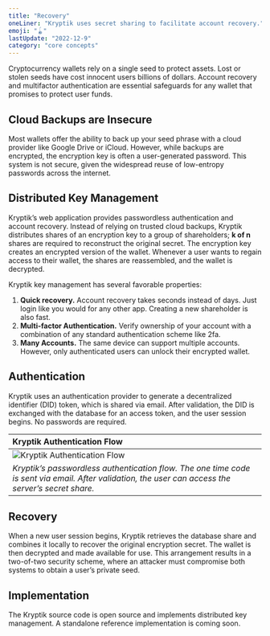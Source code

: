 ```yaml
---
title: "Recovery"
oneLiner: "Kryptik uses secret sharing to facilitate account recovery."
emoji: "🪀"
lastUpdate: "2022-12-9"
category: "core concepts"
---
```


Cryptocurrency wallets rely on a single seed to protect assets. Lost or stolen seeds have cost innocent users billions of dollars. Account recovery and multifactor authentication are essential safeguards for any wallet that promises to protect user funds.

## Cloud Backups are Insecure

Most wallets offer the ability to back up your seed phrase with a cloud provider like Google Drive or iCloud. However, while backups are encrypted, the encryption key is often a user-generated password. This system is not secure, given the widespread reuse of low-entropy passwords across the internet.

## Distributed Key Management

Kryptik’s web application provides passwordless authentication and account recovery. Instead of relying on trusted cloud backups, Kryptik distributes shares of an encryption key to a group of shareholders; **k of n** shares are required to reconstruct the original secret. The encryption key creates an encrypted version of the wallet. Whenever a user wants to regain access to their wallet, the shares are reassembled, and the wallet is decrypted.

Kryptik key management has several favorable properties:

1. **Quick recovery.** Account recovery takes seconds instead of days. Just login like you would for any other app. Creating a new shareholder is also fast.
2. **Multi-factor Authentication.** Verify ownership of your account with a combination of any standard authentication scheme like 2fa.
3. **Many Accounts.** The same device can support multiple accounts. However, only authenticated users can unlock their encrypted wallet.

## Authentication

Kryptik uses an authentication provider to generate a decentralized identifier (DID) token, which is shared via email. After validation, the DID is exchanged with the database for an access token, and the user session begins. No passwords are required.

| **Kryptik Authentication Flow**                                                                                                                     |
| :-------------------------------------------------------------------------------------------------------------------------------------------------- |
| ![Kryptik Authentication Flow](/blog/authenticationFlowPlain.png)                                                                                   |
| _Kryptik’s passwordless authentication flow. The one time code is sent via email. After validation, the user can access the server’s secret share._ |

## Recovery

When a new user session begins, Kryptik retrieves the database share and combines it locally to recover the original encryption secret. The wallet is then decrypted and made available for use. This arrangement results in a two-of-two security scheme, where an attacker must compromise both systems to obtain a user’s private seed.

## Implementation

The Kryptik source code is open source and implements distributed key management. A standalone reference implementation is coming soon.

